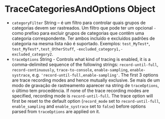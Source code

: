 # TraceCategoriesAndOptions Object

* `categoryFilter` String – é um filtro para controlar quais grupos de categorias devem ser rastreados. Um filtro que pode ter um opcional `-` como prefixo para excluir grupos de categorias que contêm uma categoria correspondente. Ter ambos incluído e excluídos padrões de categoria na mesma lista não é suportado. Exemplos: `test_MyTest*`, `test_MyTest*,test_OtherStuff`, `-excluded_category1,-excluded_category2`.
* `traceOptions` String - Controls what kind of tracing is enabled, it is a comma-delimited sequence of the following strings: `record-until-full`, `record-continuously`, `trace-to-console`, `enable-sampling`, `enable-systrace`, e.g. `'record-until-full,enable-sampling'`. The first 3 options are trace recording modes and hence mutually exclusive. Se mais de um modo de gravação de rastreamento aparecer na string de `traceOptions`, o último tem procedência. If none of the trace recording modes are specified, recording mode is `record-until-full`. The trace option will first be reset to the default option (`record_mode` set to `record-until-full`, `enable_sampling` and `enable_systrace` set to `false`) before options parsed from `traceOptions` are applied on it.